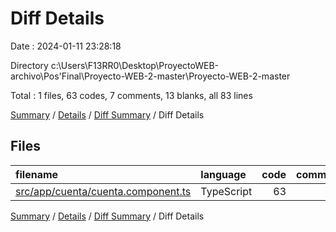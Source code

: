 # Diff Details

Date : 2024-01-11 23:28:18

Directory c:\\Users\\F13RR0\\Desktop\\ProyectoWEB-archivo\\Pos'Final\\Proyecto-WEB-2-master\\Proyecto-WEB-2-master

Total : 1 files,  63 codes, 7 comments, 13 blanks, all 83 lines

[Summary](results.md) / [Details](details.md) / [Diff Summary](diff.md) / Diff Details

## Files
| filename | language | code | comment | blank | total |
| :--- | :--- | ---: | ---: | ---: | ---: |
| [src/app/cuenta/cuenta.component.ts](/src/app/cuenta/cuenta.component.ts) | TypeScript | 63 | 7 | 13 | 83 |

[Summary](results.md) / [Details](details.md) / [Diff Summary](diff.md) / Diff Details